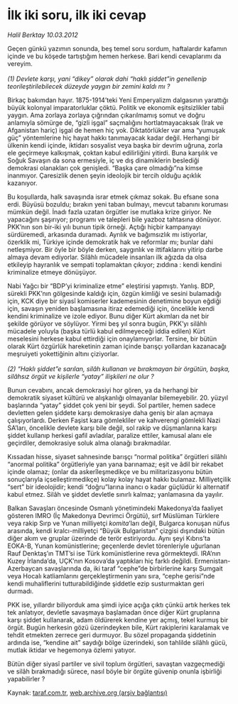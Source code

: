 # İlk iki soru, ilk iki cevap

*Halil Berktay 10.03.2012*

<div class="yazi"><p>Geçen günkü yazımın sonunda, beş temel soru sordum, haftalardır kafamın içinde ve bu köşede tartıştığım hemen herkese. Bari kendi cevaplarımı da vereyim.<br/><br/><i>(1) Devlete karşı, yani “dikey” olarak dahi “haklı şiddet”in genellenip teorileştirilebilecek düzeyde yaygın bir zemini kaldı mı ? </i></p>
<p>Birkaç bakımdan hayır. 1875-1914’teki Yeni Emperyalizm dalgasının yarattığı büyük kolonyal imparatorluklar çöktü. Politik ve ekonomik eşitsizlikler tabii yaygın. Ama zorlaya zorlaya çığrından çıkarılmamış somut ve doğru anlamıyla sömürge de, “gizli işgal” saçmalığını hortlatmayacaksak (Irak ve Afganistan hariç) işgal de hemen hiç yok. Diktatörlükler var ama “yumuşak güç” yöntemlerine hiç hayat hakkı tanımayacak kadar değil. Herhangi bir ülkenin kendi içinde, iktidarı sosyalist veya başka bir devrim uğruna, zorla ele geçirmeye kalkışmak, çoktan kabul edilirliğini yitirdi. Buna karşılık ve Soğuk Savaşın da sona ermesiyle, iç ve dış dinamiklerin beslediği demokrasi olanakları çok genişledi. “Başka çare olmadığı”na kimse inanmıyor. Çaresizlik denen şeyin ideolojik bir tercih olduğu açıklık kazanıyor.</p>
<p>Bu koşullarda, halk savaşında israr etmek çıkmaz sokak. Bu efsane sona erdi. Büyüsü bozuldu; bırakın yeni taban bulmayı, mevcut tabanını koruması mümkün değil. İnadı fazla uzatan örgütler ise mutlaka krize giriyor. Ne yapacağını şaşırıyor; programı ve talepleri bile yazboz tahtasına dönüyor. PKK’nın son bir-iki yılı bunun tipik örneği. Açtığı hiçbir kampanyayı sürdüremedi, arkasında duramadı. Ayrılık ve bağımsızlık mı istiyorlar, özerklik mi, Türkiye içinde demokratik hak ve reformlar mı; bunlar dahi netleşmiyor. Bir öyle bir böyle derken, saygınlık ve ittifaklarını yitirip darbe almaya devam ediyorlar. Silâhlı mücadele insanları ilk ağızda da olsa etkileyip hayranlık ve sempati toplamaktan çıkıyor; zıddına : kendi kendini kriminalize etmeye dönüşüyor. </p>
<p>Nabi Yağcı bir “BDP’yi kriminalize etme” eleştirisi yapmıştı. Yanlış. BDP, sürekli PKK’nın gölgesinde kaldığı için, özgün kimliği ve sesini bulamadığı için, KCK diye bir siyasî komiserler kademesinin denetimine boyun eğdiği için, savaşın yeniden başlamasına itiraz edemediği için, öncelikle kendi kendini kriminalize ve izole ediyor. Bunu diğer Kürt akımları da net bir şekilde görüyor ve söylüyor. Yirmi beş yıl sonra bugün, PKK’yı silâhlı mücadele yoluyla (başka türlü kabul edilmeyeceği iddia edilen) Kürt meselesini herkese kabul ettirdiği için onaylamıyorlar. Tersine, bir bütün olarak Kürt özgürlük hareketinin zaman içinde barışçı yollardan kazanacağı meşruiyeti yokettiğinin altını çiziyorlar.<br/><br/><i>(2) “Haklı şiddet”e sarılan, silâh kullanan ve bırakmayan bir örgütün, başka, silâhsız örgüt ve kişilerle “yatay” ilişkileri ne olur ? </i></p>
<p>Bunun cevabını, ancak demokrasiyi hor gören, ya da herhangi bir demokratik siyaset kültürü ve alışkanlığı olmayanlar bilemeyebilir. 20. yüzyıl başlarında “yatay” şiddet çok yeni bir şeydi. Sol partiler, hemen sadece devletten gelen şiddete karşı demokrasiye daha geniş bir alan açmaya çalışıyorlardı. Derken Faşist kara gömlekliler ve kahverengi gömlekli Nazi SA’ları, öncelikle devlete karşı bile değil, sol rakip ve düşmanlarına karşı şiddet kullanıp herkesi gafil avladılar, paralize ettiler, kamusal alanı ele geçirdiler, demokrasiye soluk alma olanağı bırakmadılar.</p>
<p>Kıssadan hisse, siyaset sahnesinde barışçı “normal politika” örgütleri silâhlı “anormal politika” örgütleriyle yan yana barınamaz; eşit ve âdil bir rekabet içinde olamaz; (onlar da askerîleşmedikçe ve bu militarizasyonu bütün sonuçlarıyla içselleştirmedikçe) kolay kolay hayat hakkı bulamaz. Milliyetçilik “sert” bir ideolojidir; kendi “doğru”larına inancı o kadar güçlüdür ki alternatif kabul etmez. Silâh ve şiddet devletle sınırlı kalmaz; yanlamasına da yayılır. </p>
<p>Balkan Savaşları öncesinde Osmanlı yönetimindeki Makedonya’da faaliyet gösteren IMRO (İç Makedonya Devrimci Örgütü), sırf Müslüman Türklere veya rakip Sırp ve Yunan milliyetçi <i>komita</i>’ları değil, Bulgarca konuşan nüfus arasında, kendi kralcı-milliyetçi “Büyük Bulgaristan” çizgisi dışındaki bütün diğer akım ve gruplar üzerinde de terör estiriyordu. Aynı şeyi Kıbrıs’ta EOKA-B, Yunan komünistlerine; geçenlerde devlet törenleriyle uğurlanan Rauf Denktaş’ın TMT’si ise Türk komünistlerine reva görmekteydi. IRA’nın Kuzey İrlanda’da, UÇK’nın Kosova’da yaptıkları hiç farklı değildi. Ermenistan-Azerbaycan savaşlarında da, iki taraf “cephe”de birbirlerine karşı Sumgait veya Hocalı katliamlarını gerçekleştirmenin yanı sıra, “cephe gerisi”nde kendi muhaliflerini tutturabildiğinde şiddetle ezip susturmaktan geri durmadı. </p>
<p>PKK ise, yıllardır biliyorduk ama şimdi iyice açığa çıktı çünkü artık herkes tek tek anlatıyor, devletle savaşmaya başlamadan önce diğer Kürt gruplarına karşı şiddet kullanarak, adam öldürerek kendine yer açmış, tekel kurmuş bir örgüt. Bugün herkesin gözü üzerindeyken bile, Kürt rakiplerini karalamak ve tehdit etmekten zerrece geri durmuyor. Bu sözel propaganda şiddetinin ardında ise, “kendine ait” saydığı bölge üzerindeki, son tahlilde silâhlı gücü, mutlak iktidar ve hegemonya özlemi yatıyor. </p>
<p>Bütün diğer siyasî partiler ve sivil toplum örgütleri, savaştan vazgeçmediği ve silâh bırakmadığı sürece, nasıl böyle bir örgüte güvenip onunla işbirliği yapabilirler ?</p>
</div>

Kaynak: [taraf.com.tr](http://www.taraf.com.tr/halil-berktay/makale-ilk-iki-soru-ilk-iki-cevap.htm), [web.archive.org (arşiv bağlantısı)](http://web.archive.org/web/20130823043551/http://www.taraf.com.tr/halil-berktay/makale-ilk-iki-soru-ilk-iki-cevap.htm)
